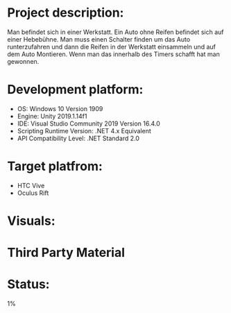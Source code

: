 # Project description:
Man befindet sich in einer Werkstatt. Ein Auto ohne Reifen befindet sich auf einer Hebebühne. 
Man muss einen Schalter finden um das Auto runterzufahren und dann die Reifen in der Werkstatt einsammeln und auf dem Auto Montieren. Wenn man das innerhalb des Timers schafft hat man gewonnen. 

# Development platform: 
- OS: Windows 10 Version 1909 
- Engine: Unity 2019.1.14f1 
- IDE: Visual Studio Community 2019 Version 16.4.0 
- Scripting Runtime Version: .NET 4.x Equivalent 
- API Compatibility Level: .NET Standard 2.0

# Target platfrom: 
- HTC Vive
- Oculus Rift


# Visuals:



# Third Party Material




# Status:
1%
